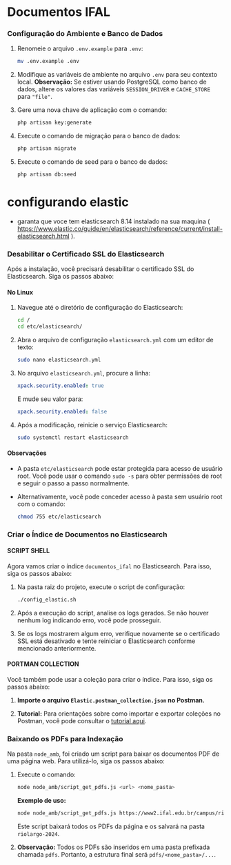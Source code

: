 
# Documentos IFAL

### Configuração do Ambiente e Banco de Dados

1. Renomeie o arquivo `.env.example` para `.env`:

    ```bash
    mv .env.example .env
    ```

2. Modifique as variáveis de ambiente no arquivo `.env` para seu contexto local. **Observação:** Se estiver usando PostgreSQL como banco de dados, altere os valores das variáveis `SESSION_DRIVER` e `CACHE_STORE` para `"file"`.

3. Gere uma nova chave de aplicação com o comando:

    ```bash
    php artisan key:generate
    ```

4. Execute o comando de migração para o banco de dados:

    ```bash
    php artisan migrate
    ```

5. Execute o comando de seed para o banco de dados:

    ```bash
    php artisan db:seed
    ```


# configurando elastic 
- garanta que voce tem elasticsearch 8.14 instalado na sua maquina ( https://www.elastic.co/guide/en/elasticsearch/reference/current/install-elasticsearch.html ). 
### Desabilitar o Certificado SSL do Elasticsearch

Após a instalação, você precisará desabilitar o certificado SSL do Elasticsearch. Siga os passos abaixo:

#### No Linux

1. Navegue até o diretório de configuração do Elasticsearch:

    ```bash
    cd /
    cd etc/elasticsearch/
    ```

2. Abra o arquivo de configuração `elasticsearch.yml` com um editor de texto:

    ```bash
    sudo nano elasticsearch.yml
    ```

3. No arquivo `elasticsearch.yml`, procure a linha:

    ```yaml
    xpack.security.enabled: true
    ```

    E mude seu valor para:

    ```yaml
    xpack.security.enabled: false
    ```

4. Após a modificação, reinicie o serviço Elasticsearch:

    ```bash
    sudo systemctl restart elasticsearch
    ```

#### Observações

- A pasta `etc/elasticsearch` pode estar protegida para acesso de usuário root. Você pode usar o comando `sudo -s` para obter permissões de root e seguir o passo a passo normalmente.

- Alternativamente, você pode conceder acesso à pasta sem usuário root com o comando:

    ```bash
    chmod 755 etc/elasticsearch
    ```

### Criar o Índice de Documentos no Elasticsearch

#### SCRIPT SHELL 
Agora vamos criar o índice `documentos_ifal` no Elasticsearch. Para isso, siga os passos abaixo:

1. Na pasta raiz do projeto, execute o script de configuração:

    ```bash
    ./config_elastic.sh
    ```

2. Após a execução do script, analise os logs gerados. Se não houver nenhum log indicando erro, você pode prosseguir.

3. Se os logs mostrarem algum erro, verifique novamente se o certificado SSL está desativado e tente reiniciar o Elasticsearch conforme mencionado anteriormente.

#### PORTMAN COLLECTION

Você também pode usar a coleção para criar o índice. Para isso, siga os passos abaixo:

1. **Importe o arquivo `Elastic.postman_collection.json` no Postman.**

2. **Tutorial:** Para orientações sobre como importar e exportar coleções no Postman, você pode consultar o [tutorial aqui](https://apidog.com/blog/how-to-import-export-postman-collection-data/?utm_source=google_dsa&utm_medium=g&,=20556541359&utm_content=154844519700&utm_term=&gad_source=1&gclid=Cj0KCQjw2ou2BhCCARIsANAwM2Ew3BdKVzCM5FmxRVXvY_jblybMCcA0OViAv5_hjx8hugrPfonepKgaAhPzEALw_wcB).



### Baixando os PDFs para Indexação

Na pasta `node_amb`, foi criado um script para baixar os documentos PDF de uma página web. Para utilizá-lo, siga os passos abaixo:

1. Execute o comando:

    ```bash
    node node_amb/script_get_pdfs.js <url> <nome_pasta>
    ```

    **Exemplo de uso:**

    ```bash
    node node_amb/script_get_pdfs.js https://www2.ifal.edu.br/campus/riolargo/editais/2024 riolargo-2024
    ```

    Este script baixará todos os PDFs da página e os salvará na pasta `riolargo-2024`.

2. **Observação:** Todos os PDFs são inseridos em uma pasta prefixada chamada `pdfs`. Portanto, a estrutura final será `pdfs/<nome_pasta>/...`.






